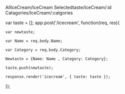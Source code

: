 
AllIceCream/IceCream
Selectedtaste/IceCream/:id
Catagories/IceCream/:catgories




var taste = [];
app.post('/icecream', function(req, res){
	
	var newtaste;
	
	var Name = req.body.Name;
	
	var Category = req.body.Category;
	
	Newtaste = {Name: Name , Category: Category};
	
	taste.push(newtaste);
	
	response.render('icecream', { taste: taste });
});